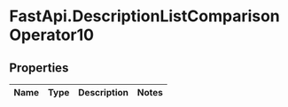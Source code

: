 # FastApi.DescriptionListComparisonOperator10

## Properties
Name | Type | Description | Notes
------------ | ------------- | ------------- | -------------

